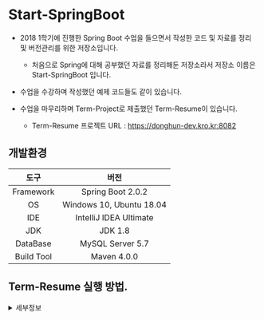 Start-SpringBoot
===
* 2018 1학기에 진행한 Spring Boot 수업을 들으면서 작성한 코드 및 자료를 정리 및 버전관리를 위한 저장소입니다.

    * 처음으로 Spring에 대해 공부했던 자료를 정리해둔 저장소라서 저장소 이름은 Start-SpringBoot 입니다. 

* 수업을 수강하며 작성했던 예제 코드들도 같이 있습니다.

* 수업을 마무리하며 Term-Project로 제출했던 Term-Resume이 있습니다.

    * Term-Resume 프로젝트 URL : https://donghun-dev.kro.kr:8082

## 개발환경

|도구|버전|
|:---:|:---:|
| Framework |Spring Boot 2.0.2 |
| OS |Windows 10, Ubuntu 18.04|
|IDE |IntelliJ IDEA Ultimate |
|JDK |JDK 1.8|
|DataBase |MySQL Server 5.7|
|Build Tool | Maven 4.0.0|

## Term-Resume 실행 방법.
<details><summary>세부정보</summary>

* 준비사항.
    
    * IntelliJ IDEA

    * JDK (>= 1.8)

    * Spring Boot (>= 2.x)

* 저장소를 `clone`

    ```bash
    $ git clone https://github.com/donghL-dev/Start-SpringBoot.git
    ```

* 프로젝트 내 src\term-resume\src\main\resources 경로에 `application.yml` 생성.

    * 밑의 양식대로 내용을 채운 뒤, `application.yml` 내용 삽입.
    <br>

    ```yml
    spring:
        datasource:
            url: jdbc:mysql://localhost/본인_DB
            username: 본인_DB_User
            password: 본인_DB_User_Password
            driver-class-name: com.mysql.jdbc.Driver
        jpa:
            hibernate:
            ddl-auto: create
    ```

* IntelliJ IDEA(>= 2018.3)에서 해당 프로젝트를 `Open`

</details>


